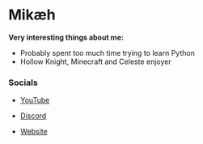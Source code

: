 # Mikæh

**Very interesting things about me:**

- Probably spent too much time trying to learn Python 
- Hollow Knight, Minecraft and Celeste enjoyer





### Socials
- <a href="https://maybelater">YouTube</a>
- <a href="https://maybelater">Discord</a>







- <a href="https:mikahacks.github.io">Website</a>

